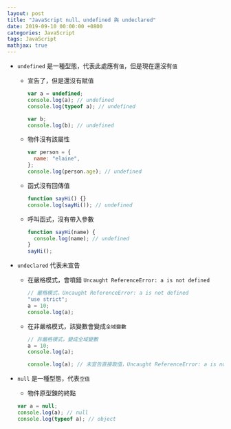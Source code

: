 ```yaml
---
layout: post
title: "JavaScript null、undefined 與 undeclared"
date: 2019-09-10 00:00:00 +0800
categories: JavaScript
tags: JavaScript
mathjax: true
---
```


- `undefined` 是一種型態，代表此處應有`值`，但是現在還沒有`值`

  - 宣告了，但是還沒有賦值

    ```js
    var a = undefined;
    console.log(a); // undefined
    console.log(typeof a); // undefined

    var b;
    console.log(b); // undefined
    ```

  - 物件沒有該屬性

    ```js
    var person = {
      name: "elaine",
    };
    console.log(person.age); // undefined
    ```

  - 函式沒有回傳值

    ```js
    function sayHi() {}
    console.log(sayHi()); // undefined
    ```

  - 呼叫函式，沒有帶入參數

    ```js
    function sayHi(name) {
      console.log(name); // undefined
    }
    sayHi();
    ```

- `undeclared` 代表未宣告

  - 在嚴格模式，會噴錯 `Uncaught ReferenceError: a is not defined`

    ```js
    // 嚴格模式，Uncaught ReferenceError: a is not defined
    "use strict";
    a = 10;
    console.log(a);
    ```

  - 在非嚴格模式，該變數會變成`全域變數`

    ```js
    // 非嚴格模式，變成全域變數
    a = 10;
    console.log(a);
    ```

    ```js
    console.log(a); // 未宣告直接取值，Uncaught ReferenceError: a is not defined
    ```

- `null` 是一種型態，代表`空值`

  - 物件原型鍊的終點

  ```js
  var a = null;
  console.log(a); // null
  console.log(typeof a); // object
  ```
